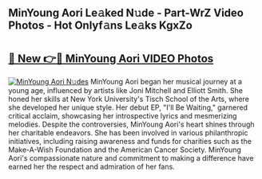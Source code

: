 ## MinYoung Aori Le𝚊ked N𝚞de - Part-WrZ Video Photos - Hot Onlyf𝚊ns Le𝚊ks KgxZo

# <h2><a href="http://ab27679.deff.icu/?id=MinYoung+Aori">🔗 New 👉🔴 MinYoung Aori VIDEO Photos</a></h2>

[![MinYoung Aori N𝚞des](https://i.imgur.com/rIISA9y.gif)](http://ab27679.deff.icu/?id=MinYoung+Aori)
MinYoung Aori began her musical journey at a young age, influenced by artists like Joni Mitchell and Elliott Smith. She honed her skills at New York University's Tisch School of the Arts, where she developed her unique style. Her debut EP, "I'll Be Waiting," garnered critical acclaim, showcasing her introspective lyrics and mesmerizing melodies. Despite the controversies, MinYoung Aori's heart shines through her charitable endeavors. She has been involved in various philanthropic initiatives, including raising awareness and funds for charities such as the Make-A-Wish Foundation and the American Cancer Society. MinYoung Aori's compassionate nature and commitment to making a difference have earned her the respect and admiration of her fans.
